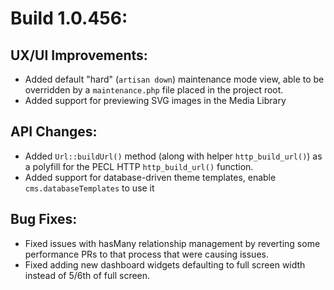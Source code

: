 # Build 1.0.456:

## UX/UI Improvements:
- Added default "hard" (`artisan down`) maintenance mode view, able to be overridden by a `maintenance.php` file placed in the project root.
- Added support for previewing SVG images in the Media Library

## API Changes:
- Added `Url::buildUrl()` method (along with helper `http_build_url()`) as a polyfill for the PECL HTTP `http_build_url()` function.
- Added support for database-driven theme templates, enable `cms.databaseTemplates` to use it

## Bug Fixes:
- Fixed issues with hasMany relationship management by reverting some performance PRs to that process that were causing issues.
- Fixed adding new dashboard widgets defaulting to full screen width instead of 5/6th of full screen.